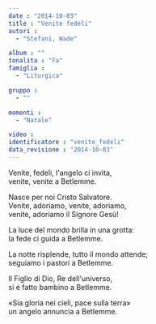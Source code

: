 ```yaml
---
date : "2014-10-03"
title : "Venite fedeli"
autori : 
  - "Stefani, Wade"

album : ""
tonalita : "Fa"
famiglia : 
  - "Liturgica"

gruppo : 
  - ""

momenti : 
  - "Natale"

video : 
identificatore : "venite_fedeli"
data_revisione : "2014-10-03"
---
```

  
  
Venite, fedeli, l'angelo ci invita,   
venite, venite a Betlemme.  
  
  
Nasce per noi Cristo Salvatore.  
Venite, adoriamo, venite, adoriamo,   
venite, adoriamo il Signore Gesù!  
  
  
La luce del mondo brilla in una grotta:   
la fede ci guida a Betlemme.  
  
  
La notte risplende, tutto il mondo attende;   
seguiamo i pastori a Betlemme.  
  
  
Il Figlio di Dio, Re dell'universo,   
si é fatto bambino a Betlemme.  
  
  
«Sia gloria nei cieli, pace sulla terra»   
un angelo annuncia a Betlemme.  
  
